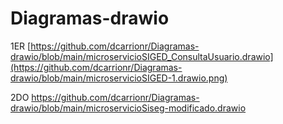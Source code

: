 # Diagramas-drawio

1ER
[https://github.com/dcarrionr/Diagramas-drawio/blob/main/microservicioSIGED_ConsultaUsuario.drawio](https://github.com/dcarrionr/Diagramas-drawio/blob/main/microservicioSIGED-1.drawio.png)

2DO
https://github.com/dcarrionr/Diagramas-drawio/blob/main/microservicioSiseg-modificado.drawio

